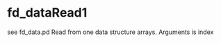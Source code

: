 # fd_dataRead1 



 

 

see fd_data.pd
Read from one data structure arrays. Arguments is index


 

